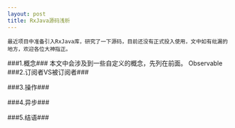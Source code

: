 ```yaml
---
layout: post
title: RxJava源码浅析
---
```


    最近项目中准备引入RxJava库，研究了一下源码，目前还没有正式投入使用，文中如有纰漏的地方，欢迎各位大神指正。
###1.概念###
    本文中会涉及到一些自定义的概念，先列在前面。
    Observable
###2.订阅者VS被订阅者###

###3.操作###

###4.异步###

###5.结语###
